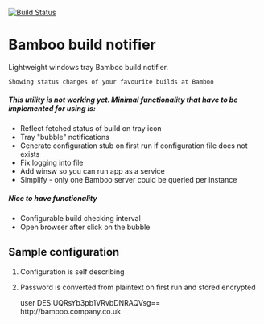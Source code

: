 [![Build Status](https://travis-ci.org/MartinHatas/bamboo-build-notifier.svg?branch=master)](https://travis-ci.org/MartinHatas/bamboo-build-notifier)

# Bamboo build notifier
Lightweight windows tray Bamboo build notifier.

    Showing status changes of your favourite builds at Bamboo

##### This utility is not working yet. Minimal functionality that have to be implemented for using is:
* Reflect fetched status of build on tray icon
* Tray "bubble" notifications
* Generate configuration stub on first run if configuration file does not exists
* Fix logging into file
* Add winsw so you can run app as a service
* Simplify - only one Bamboo server could be queried per instance

##### Nice to have functionality
* Configurable build checking interval
* Open browser after click on the bubble

## Sample configuration
1) Configuration is self describing

2) Password is converted from plaintext on first run and stored encrypted


    <?xml version="1.0" encoding="UTF-8" standalone="yes"?>
    <Configuration>
        <Username>user</Username>
        <Password>DES:UQRsYb3pb1VRvbDNRAQVsg==</Password>
        <BambooServers>
            <BambooUrl>http://bamboo.company.co.uk</BambooUrl>
        </BambooServers>
    </Configuration>
